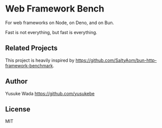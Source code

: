 # Web Framework Bench

For web frameworks on Node, on Deno, and on Bun.

Fast is not everything, but fast is everything.

## Related Projects

This project is heavily inspired by <https://github.com/SaltyAom/bun-http-framework-benchmark>.

## Author

Yusuke Wada <https://github.com/yusukebe>

## License

MIT